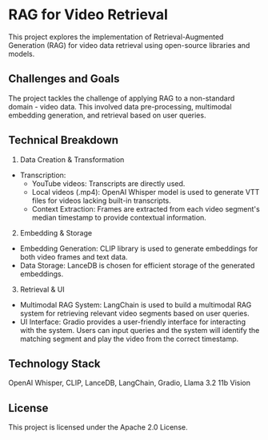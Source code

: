 # RAG for Video Retrieval

This project explores the implementation of Retrieval-Augmented Generation (RAG) for video data retrieval using open-source libraries and models.

## Challenges and Goals

The project tackles the challenge of applying RAG to a non-standard domain - video data. This involved data pre-processing, multimodal embedding generation, and retrieval based on user queries.

## Technical Breakdown

1. Data Creation & Transformation
* Transcription:
  * YouTube videos: Transcripts are directly used.
  * Local videos (.mp4): OpenAI Whisper model is used to generate VTT files for videos lacking built-in transcripts.
  * Context Extraction: Frames are extracted from each video segment's median timestamp to provide contextual information.
2. Embedding & Storage
  * Embedding Generation: CLIP library is used to generate embeddings for both video frames and text data.
  * Data Storage: LanceDB is chosen for efficient storage of the generated embeddings.
3. Retrieval & UI
  * Multimodal RAG System: LangChain is used to build a multimodal RAG system for retrieving relevant video segments based on user queries.
  * UI Interface: Gradio provides a user-friendly interface for interacting with the system. Users can input queries and the system will identify the matching segment and play the video from the correct timestamp.
## Technology Stack

OpenAI Whisper,
CLIP,
LanceDB,
LangChain,
Gradio,
Llama 3.2 11b Vision

## License

This project is licensed under the Apache 2.0 License.
